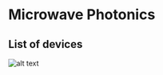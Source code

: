 # Microwave Photonics
## List of devices
![alt text](https://s7.images.keysight.com/is/image/Keysight/PROD-2391634-01?$ProdMainPreset$)
